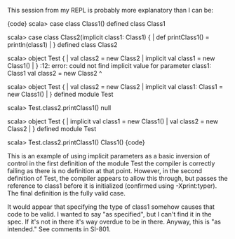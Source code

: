 This session from my REPL is probably more explanatory than I can be:

{code}
scala> case class Class1()
defined class Class1

scala> case class Class2(implicit class1: Class1) {
     |   def printClass1() = println(class1)
     | }
defined class Class2

scala> object Test {
     |   val class2 = new Class2
     |   implicit val class1 = new Class1()
     | }
<console>:12: error: could not find implicit value for parameter class1: Class1
         val class2 = new Class2
                      ^

scala> object Test {
     |   val class2 = new Class2
     |   implicit val class1: Class1 = new Class1()
     | }
defined module Test

scala> Test.class2.printClass1()
null

scala> object Test {
     |   implicit val class1 = new Class1()
     |   val class2 = new Class2
     | }
defined module Test

scala> Test.class2.printClass1()
Class1()
{code}

This is an example of using implicit parameters as a basic inversion of control in the first definition of the module Test the compiler is correctly failing as there is no definition at that point. However, in the second definition of Test, the compiler appears to allow this through, but passes the reference to class1 before it is initialized (confirmed using -Xprint:typer). The final definition is the fully valid case.

It would appear that specifying the type of class1 somehow causes that code to be valid.
I wanted to say "as specified", but I can't find it in the spec.  If it's not in there it's way overdue to be in there.  Anyway, this is "as intended." See comments in SI-801.
